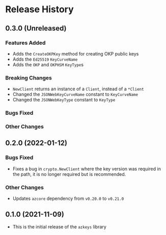 # Release History

## 0.3.0 (Unreleased)

### Features Added
* Adds the `CreateOKPKey` method for creating OKP public keys
* Adds the `Ed25519` `KeyCurveName`
* Adds the `OKP` and `OKPHSM` `KeyType`s

### Breaking Changes
* `NewClient` returns an instance of a `Client`, instead of a `*Client`
* Changed the `JSONWebKeyCurveName` constant to `KeyCurveName`
* Changed the `JSONWebKeyType` constant to `KeyType`

### Bugs Fixed

### Other Changes

## 0.2.0 (2022-01-12)

### Bugs Fixed
* Fixes a bug in `crypto.NewClient` where the key version was required in the path, it is no longer required but is recommended.

### Other Changes
* Updates `azcore` dependency from `v0.20.0` to `v0.21.0`

## 0.1.0 (2021-11-09)
* This is the initial release of the `azkeys` library
